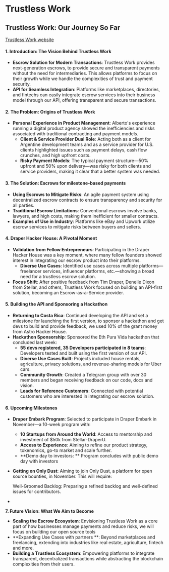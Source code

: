 # Trustless Work

## Trustless Work: Our Journey So Far

[Trustless Work website](https://www.trustlesswork.com)

#### **1. Introduction: The Vision Behind Trustless Work**

* **Escrow Solution for Modern Transactions**: Trustless Work provides next-generation escrows, to provide secure and transparent payments without the need for intermediaries. This allows platforms to focus on their growth while we handle the complexities of trust and payment security.
* **API for Seamless Integration**: Platforms like marketplaces, directories, and fintechs can easily integrate escrow services into their business model through our API, offering transparent and secure transactions.

#### **2. The Problem: Origins of Trustless Work**

* **Personal Experience in Product Management**: Alberto's experience running a digital product agency showed the inefficiencies and risks associated with traditional contracting and payment models.
  * **Client & Service Provider Dual Role**: Acting both as a client for Argentine development teams and as a service provider for U.S. clients highlighted issues such as payment delays, cash flow crunches, and high upfront costs.
  * **Risky Payment Models**: The typical payment structure—50% upfront and 50% upon delivery—was risky for both clients and service providers, making it clear that a better system was needed.

#### **3. The Solution: Escrows for milestone-based payments**

* **Using Escrows to Mitigate Risks**: An agile payment system using decentralized escrow contracts to ensure transparency and security for all parties.
* **Traditional Escrow Limitations**: Conventional escrows involve banks, lawyers, and high costs, making them inefficient for smaller contracts.
* **Examples of Use in Industry**: Platforms like eBay and Upwork utilize escrow services to mitigate risks between buyers and sellers.

#### **4. Draper Hacker House: A Pivotal Moment**

* **Validation from Fellow Entrepreneurs**: Participating in the Draper Hacker House was a key moment, where many fellow founders showed interest in integrating our escrow product into their platforms.
  * **Diverse Use Cases**: Identified use cases across multiple platforms—freelancer services, influencer platforms, etc.—showing a broad need for a trustless escrow solution.
* **Focus Shift**: After positive feedback from Tim Draper, Denelle Dixon from Stellar, and others, Trustless Work focused on building an API-first solution, becoming an Escrow-as-a-Service provider.

#### **5. Building the API and Sponsoring a Hackathon**

* **Returning to Costa Rica**: Continued developing the API and set a milestone for launching the first version, to sponsor a hackathon and get devs to build and provide feedback, we used 10% of the grant money from Astro Hacker House.
* **Hackathon Sponsorship**: Sponsored the Eth Pura Vida hackathon that concluded last week:
  * **55 devs registered, 35 Developers participated  in 8 teams**: Developers tested and built using the first version of our API.
  * **Diverse Use Cases Built**: Projects included house rentals, agriculture, privacy solutions, and revenue-sharing models for Uber cars.
  * **Community Growth**: Created a Telegram group with over 30 members and began receiving feedback on our code, docs and vision.
  * **Leads for Reference Customers**: Connected with potential customers who are interested in integrating our escrow solution.

#### **6. Upcoming Milestones**

* **Draper Embark Program**: Selected to participate in Draper Embark in November—a 10-week program with:
  * **10 Startups from Around the World**: Access to mentorship and investment of $50k from Stellar-DraperU.
  * **Access to Experience**: Aiming to refine our product strategy, tokenomics, go-to market and scale further.
  * \*\*Demo day to investors: \*\* Program concludes with public demo day with investors&#x20;
*   **Getting on Only Dust**: Aiming to join Only Dust, a platform for open source bounties, in November. This will require:

    Well-Groomed Backlog: Preparing a refined backlog and well-defined issues for contributors.
*

**7. Future Vision: What We Aim to Become**

* **Scaling the Escrow Ecosystem**: Envisioning Trustless Work as a core part of how businesses manage payments and reduce risks, we will focus on building our open source tools
* \*\*Expanding Use Cases with partners \*\*: Beyond marketplaces and freelancing, extending into industries like real estate, agriculture, fintech and more.
* **Building a Trustless Ecosystem**: Empowering platforms to integrate transparent, decentralized transactions while abstracting the blockchain complexities from their users.
